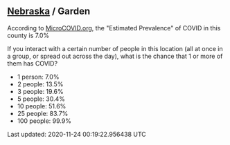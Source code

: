 
## [Nebraska](/united-states/nebraska) / Garden

According to [MicroCOVID.org](http://microcovid.org),
the "Estimated Prevalence" of COVID in this county is 7.0%

If you interact with a certain number of people in this location
(all at once in a group, or spread out across the day), what is the chance that
1 or more of them has COVID?

- 1 person: 7.0%
- 2 people: 13.5%
- 3 people: 19.6%
- 5 people: 30.4%
- 10 people: 51.6%
- 25 people: 83.7%
- 100 people: 99.9%

Last updated: 2020-11-24 00:19:22.956438 UTC
